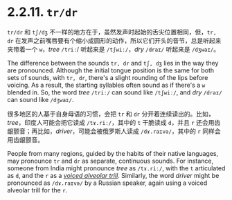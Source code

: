 # 2.2.11. `tr/dr`

`tr/dr` 和 `tʃ/dʒ` 不一样的地方在于，虽然发声时起始的舌尖位置相同，但，`tr, dr` 在发声之前嘴唇要有个缩小成圆形的动作，所以它们开头的音节，总是听起来夹带着一个 `w`，*tree* `/triː`/ 听起来是 `/tʃwiː/`<span class="speak-word-inline" data-audio-us-male="/audios/us/tree-us.mp3" data-audio-uk-male="/audios/us/tree-uk.mp3"></span>，*dry* `/draɪ/` 听起来是 `/dʒwaɪ/`<span class="speak-word-inline" data-audio-us-male="/audios/us/dry-us.mp3" data-audio-uk-male="/audios/us/dry-uk.mp3"></span>。

The difference between the sounds `tr, dr` and `tʃ, dʒ` lies in the way they are pronounced. Although the initial tongue position is the same for both sets of sounds, with `tr, dr`, there's a slight rounding of the lips before voicing. As a result, the starting syllables often sound as if there's a `w` blended in. So, the word *tree* `/triː/` can sound like `/tʃwiː/`<span class="speak-word-inline" data-audio-us-male="/audios/us/tree-us.mp3" data-audio-uk-male="/audios/us/tree-uk.mp3"></span>, and *dry* `/draɪ/` can sound like `/dʒwaɪ/`<span class="speak-word-inline" data-audio-us-male="/audios/us/dry-us.mp3" data-audio-uk-male="/audios/us/dry-uk.mp3"></span>.

很多地区的人基于自身母语的习惯，会把 `tr` 和 `dr` 分开着连续读出的。比如，*tree*，印度人可能会把它读成 `/tɤ.riː/`<span class="speak-word-inline" data-audio-other="/audios/us/tree-ru-ru.mp3"></span>，其中的 `t` 干脆读成 `d`，并且 `r` 还会用齿龈颤音；再比如，*driver*，可能会被俄罗斯人读成 `/dɤ.raɪvə/`<span class="speak-word-inline" data-audio-other="/audios/us/driver-ru-ru.mp3"></span>，其中的 `r` 同样会用齿龈颤音。

People from many regions, guided by the habits of their native languages, may pronounce `tr` and `dr` as separate, continuous sounds. For instance, someone from India might pronounce *tree* as `/tɤ.riː/`<span class="speak-word-inline" data-audio-other="/audios/us/tree-ru-ru.mp3"></span>, with the `t` articulated as `d`, and the `r` as a [*voiced alveolar trill*](https://en.wikipedia.org/wiki/Voiced_dental,_alveolar_and_postalveolar_trills). Similarly, the word *driver* might be pronounced as `/dɤ.raɪvə/`<span class="speak-word-inline" data-audio-other="/audios/us/driver-ru-ru.mp3"></span> by a Russian speaker, again using a voiced alveolar trill for the `r`.
